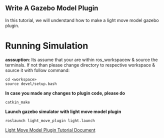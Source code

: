 ## Write A Gazebo Model Plugin
In this tutorial, we will understand how to make a light move model gazebo plugin.


# Running Simulation <br />
**asssuption**: Its assume that your are within ros_workspacew & source the terminals. If not than please change directory to respective workspace & source it with follow command:
```
cd <workspace>
source devel/setup.bash
```


**In case you made any changes to plugin code, please do**
```
catkin_make
```

**Launch gazebo simulator with light move model plugin**
```
roslaunch light_move_plugin light.launch
```




[Light Move Model Plugin Tutorial Document](https://sites.google.com/view/gazebo-plugin-tutorials/7-light-move-plugin)
